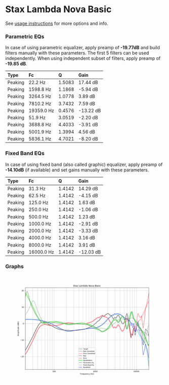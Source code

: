 # Stax Lambda Nova Basic
See [usage instructions](https://github.com/jaakkopasanen/AutoEq#usage) for more options and info.

### Parametric EQs
In case of using parametric equalizer, apply preamp of **-19.77dB** and build filters manually
with these parameters. The first 5 filters can be used independently.
When using independent subset of filters, apply preamp of **-19.85 dB**.

| Type    | Fc         |      Q | Gain      |
|:--------|:-----------|:-------|:----------|
| Peaking | 22.2 Hz    | 1.5083 | 17.44 dB  |
| Peaking | 1598.8 Hz  | 1.1868 | -5.94 dB  |
| Peaking | 3264.5 Hz  | 1.0778 | 3.89 dB   |
| Peaking | 7810.2 Hz  | 3.7432 | 7.59 dB   |
| Peaking | 19359.0 Hz | 0.4576 | -13.22 dB |
| Peaking | 51.9 Hz    | 3.0519 | -2.20 dB  |
| Peaking | 3688.8 Hz  | 4.4033 | -3.91 dB  |
| Peaking | 5001.9 Hz  | 1.3994 | 4.56 dB   |
| Peaking | 5836.1 Hz  | 4.7021 | -8.20 dB  |

### Fixed Band EQs
In case of using fixed band (also called graphic) equalizer, apply preamp of **-14.10dB**
(if available) and set gains manually with these parameters.

| Type    | Fc         |      Q | Gain      |
|:--------|:-----------|:-------|:----------|
| Peaking | 31.3 Hz    | 1.4142 | 14.29 dB  |
| Peaking | 62.5 Hz    | 1.4142 | -4.15 dB  |
| Peaking | 125.0 Hz   | 1.4142 | 1.63 dB   |
| Peaking | 250.0 Hz   | 1.4142 | -1.06 dB  |
| Peaking | 500.0 Hz   | 1.4142 | 1.23 dB   |
| Peaking | 1000.0 Hz  | 1.4142 | -2.91 dB  |
| Peaking | 2000.0 Hz  | 1.4142 | -3.33 dB  |
| Peaking | 4000.0 Hz  | 1.4142 | 3.16 dB   |
| Peaking | 8000.0 Hz  | 1.4142 | 3.91 dB   |
| Peaking | 16000.0 Hz | 1.4142 | -12.03 dB |

### Graphs
![](./Stax%20Lambda%20Nova%20Basic.png)